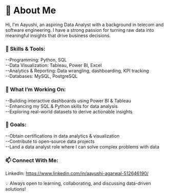 # 👋 About Me
Hi, I'm Aayushi, an aspiring Data Analyst with a background in telecom and software engineering. I have a strong passion for turning raw data into meaningful insights that drive business decisions.

### 🔹 Skills & Tools:
--Programming: Python, SQL<br/>
--Data Visualization: Tableau, Power BI, Excel<br/>
--Analytics & Reporting: Data wrangling, dashboarding, KPI tracking<br/>
--Databases: MySQL, PostgreSQL<br/>
### 📌 What I’m Working On:
--Building interactive dashboards using Power BI & Tableau<br/>
--Enhancing my SQL & Python skills for data analysis<br/>
--Exploring real-world datasets to derive actionable insights<br/>
### 🚀 Goals:
--Obtain certifications in data analytics & visualization<br/>
--Contribute to open-source data projects<br/>
--Land a data analyst role where I can solve complex problems with data<br/>
### 📫 Connect With Me:
LinkedIn: https://www.linkedin.com/in/aayushi-agarwal-512646190/<br/>

💡 Always open to learning, collaborating, and discussing data-driven solutions!
